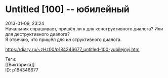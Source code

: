 Untitled [100] -- юбилейный
============================

   
 2013-01-09, 23:24   
  Начальник спрашивает, пришёл ли я для конструктивного диалога? Или для деструктивного диалога?   
 Я отвечаю, что пришёл для  *ин*  структивного диалога.   
    
 <https://diary.ru/~zHz00/p184346677_untitled-100-yubilejnyj.htm>   
   
 Теги:   
 [[Викторика]]   
 ID: p184346677